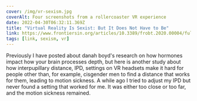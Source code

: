 ```yaml
---
cover: /img/vr-sexism.jpg
coverAlt: Four screenshots from a rollercoaster VR experience
date: 2022-04-30T06:32:11.369Z
title: "Virtual Reality Is Sexist: But It Does Not Have to Be"
link: https://www.frontiersin.org/articles/10.3389/frobt.2020.00004/full
tags: [link, sexism, vr]
---
```


Previously I have posted about danah boyd's research on how hormones impact how your brain processes depth, but here is another study about how interpupillary distance, IPD, settings on VR headsets make it hard for people other than, for example, cisgender men to find a distance that works for them, leading to motion sickness. A while ago I tried to adjust my IPD but never found a setting that worked for me. It was either too close or too far, and the motion sickness remained.
